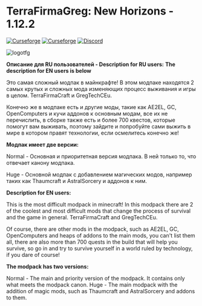 # TerraFirmaGreg: New Horizons - 1.12.2

[![Curseforge](http://cf.way2muchnoise.eu/full_terrafirmagreg_downloads.svg)](https://www.curseforge.com/minecraft/modpacks/terrafirmagreg)  [![Curseforge](http://cf.way2muchnoise.eu/versions/For%20MC_terrafirmagreg_all.svg)](https://www.curseforge.com/minecraft/modpacks/terrafirmagreg) <a title="Вступайте в наш Дискорд!" href="https://discord.gg/TZx8Cfr"><img src="https://img.shields.io/discord/400913133620822016?label=TFG%3ANH%20Discord&logo=Discord" alt="Discord"/></a>

![logotfg](https://user-images.githubusercontent.com/52341158/131987786-bf99e1af-318c-4ed4-a6f8-c4617d692adb.png)

**Описание для RU пользователей - Description for RU users:**
**The description for EN users is below**

Это самая сложный модпак в майнкрафте! В этом модпаке находятся 2 самых крутых и сложных мода изменяющих процесс выживания и игры в целом. TerraFirmaCraft и GregTechCEu.

Конечно же в модпаке есть и другие моды, такие как AE2EL, GC, OpenComputers и кучи аддонов к основным модам, все их не перечислить, в сборке также есть и более 700 квестов, которые помогут вам выживать, поэтому зайдите и попробуйте сами выжить в мире в котором правят технологии, если осмелитесь конечно же!

**Модпак имеет две версии:**

Normal - Основная и приоритетная версия модпака. В ней только то, что отвечает канону модпака.

Huge - Основной модпак с добавлением магических модов, например таких как Thaumcraft и AstralSorcery и аддонов к ним.

**Description for EN users:**

This is the most difficult modpack in minecraft! In this modpack there are 2 of the coolest and most difficult mods that change the process of survival and the game in general. TerraFirmaCraft and GregTechCEu.

Of course, there are other mods in the modpack, such as AE2EL, GC, OpenComputers and heaps of addons to the main mods, you can't list them all, there are also more than 700 quests in the build that will help you survive, so go in and try to survive yourself in a world ruled by technology, if you dare of course!

**The modpack has two versions:**

Normal - The main and priority version of the modpack. It contains only what meets the modpack canon.
Huge - The main modpack with the addition of magic mods, such as Thaumcraft and AstralSorcery and addons to them.
